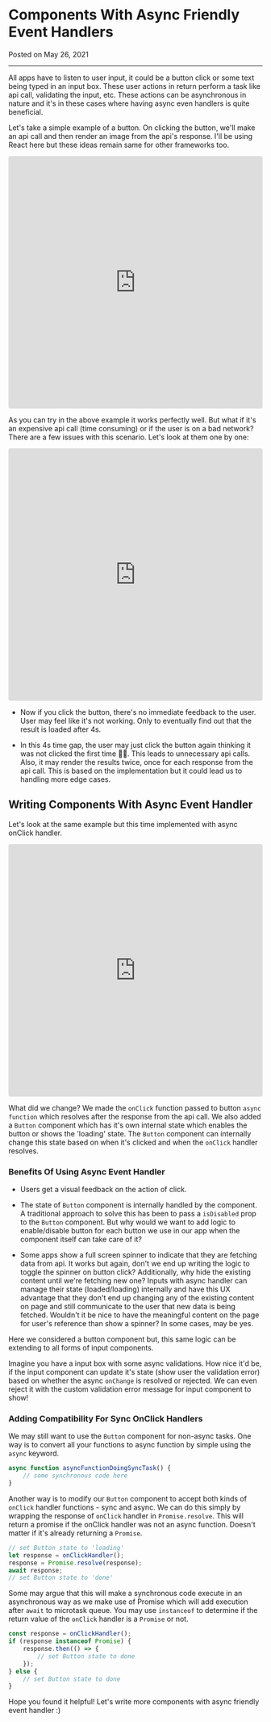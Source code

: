 <!--json
{
  "title": "Components With Async Friendly Event Handlers",
  "description": "What are async event handlers, why they are amazing and how you can start using them right away - Blog | Vatsal Joshi",
  "meta": [
    {
      "name": "keywords",
      "content": "React,Async,Button,EventHandler,Promises,Components,Blog,Vatsal,Joshi,vatz88"
    }
  ],
  "date": "2021-05-26",
  "page_identifier": "blog004"
}
-->

# Components With Async Friendly Event Handlers

Posted on May 26, 2021

---

All apps have to listen to user input, it could be a button click or some text being typed in an input box. These user actions in return perform a task like api call, validating the input, etc. These actions can be asynchronous in nature and it's in these cases where having async even handlers is quite beneficial.

Let's take a simple example of a button. On clicking the button, we'll make an api call and then render an image from the api's response. I'll be using React here but these ideas remain same for other frameworks too.

<!-- Sync onClick handler -->
<iframe src="https://codesandbox.io/embed/sync-onclick-handler-tqw54?autoresize=1&fontsize=14&hidenavigation=1&module=%2Fsrc%2FApp.js&theme=dark"
     style="width:100%; height:500px; border:0; border-radius: 4px; overflow:hidden;"
     title="Sync onClick handler"
     allow="accelerometer; ambient-light-sensor; camera; encrypted-media; geolocation; gyroscope; hid; microphone; midi; payment; usb; vr; xr-spatial-tracking"
     sandbox="allow-forms allow-modals allow-popups allow-presentation allow-same-origin allow-scripts"
   ></iframe>

As you can try in the above example it works perfectly well. But what if it's an expensive api call (time consuming) or if the user is on a bad network? There are a few issues with this scenario. Let's look at them one by one:

<!-- Sync handler with delayed api response -->
<iframe src="https://codesandbox.io/embed/sync-handler-with-delayed-response-6c18h?autoresize=1&fontsize=14&hidenavigation=1&module=%2Fsrc%2FApp.js&theme=dark"
     style="width:100%; height:500px; border:0; border-radius: 4px; overflow:hidden;"
     title="Sync handler with delayed response"
     allow="accelerometer; ambient-light-sensor; camera; encrypted-media; geolocation; gyroscope; hid; microphone; midi; payment; usb; vr; xr-spatial-tracking"
     sandbox="allow-forms allow-modals allow-popups allow-presentation allow-same-origin allow-scripts"
   ></iframe>

- Now if you click the button, there's no immediate feedback to the user. User may feel like it's not working. Only to eventually find out that the result is loaded after 4s.

- In this 4s time gap, the user may just click the button again thinking it was not clicked the first time 🤦‍♂️. This leads to unnecessary api calls. Also, it may render the results twice, once for each response from the api call. This is based on the implementation but it could lead us to handling more edge cases.

## Writing Components With Async Event Handler

Let's look at the same example but this time implemented with async onClick handler.

<iframe src="https://codesandbox.io/embed/async-onclick-handler-1fpb3?autoresize=1&fontsize=14&hidenavigation=1&module=%2Fsrc%2FButton.js&theme=dark"
     style="width:100%; height:500px; border:0; border-radius: 4px; overflow:hidden;"
     title="Async onClick handler"
     allow="accelerometer; ambient-light-sensor; camera; encrypted-media; geolocation; gyroscope; hid; microphone; midi; payment; usb; vr; xr-spatial-tracking"
     sandbox="allow-forms allow-modals allow-popups allow-presentation allow-same-origin allow-scripts"
   ></iframe>

What did we change? We made the `onClick` function passed to button `async function` which resolves after the response from the api call. We also added a `Button` component which has it's own internal state which enables the button or shows the 'loading' state. The `Button` component can internally change this state based on when it's clicked and when the `onClick` handler resolves.

### Benefits Of Using Async Event Handler

- Users get a visual feedback on the action of click.

- The state of `Button` component is internally handled by the component. A traditional approach to solve this has been to pass a `isDisabled` prop to the `Button` component. But why would we want to add logic to enable/disable button for each button we use in our app when the component itself can take care of it?

- Some apps show a full screen spinner to indicate that they are fetching data from api. It works but again, don't we end up writing the logic to toggle the spinner on button click? Additionally, why hide the existing content until we're fetching new one? Inputs with async handler can manage their state (loaded/loading) internally and have this UX advantage that they don't end up changing any of the existing content on page and still communicate to the user that new data is being fetched. Wouldn't it be nice to have the meaningful content on the page for user's reference than show a spinner? In some cases, may be yes.

Here we considered a button component but, this same logic can be extending to all forms of input components.

Imagine you have a input box with some async validations. How nice it'd be, if the input component can update it's state (show user the validation error) based on whether the async `onChange` is resolved or rejected. We can even reject it with the custom validation error message for input component to show!

### Adding Compatibility For Sync OnClick Handlers

We may still want to use the `Button` component for non-async tasks. One way is to convert all your functions to async function by simple using the `async` keyword.

```js
async function asyncFunctionDoingSyncTask() {
	// some synchronous code here
}
```

Another way is to modify our `Button` component to accept both kinds of `onClick` handler functions - sync and async. We can do this simply by wrapping the response of `onClick` handler in `Promise.resolve`. This will return a promise if the onClick handler was not an async function. Doesn't matter if it's already returning a `Promise`.

```js
// set Button state to 'loading'
let response = onClickHandler();
response = Promise.resolve(response);
await response;
// set Button state to 'done'
```

Some may argue that this will make a synchronous code execute in an asynchronous way as we make use of Promise which will add execution after `await` to microtask queue. You may use `instanceof` to determine if the return value of the `onClick` handler is a `Promise` or not.

```js
const response = onClickHandler();
if (response instanceof Promise) {
	response.then(() => {
		// set Button state to done
	});
} else {
	// set Button state to done
}
```

Hope you found it helpful! Let's write more components with async friendly event handler :)
